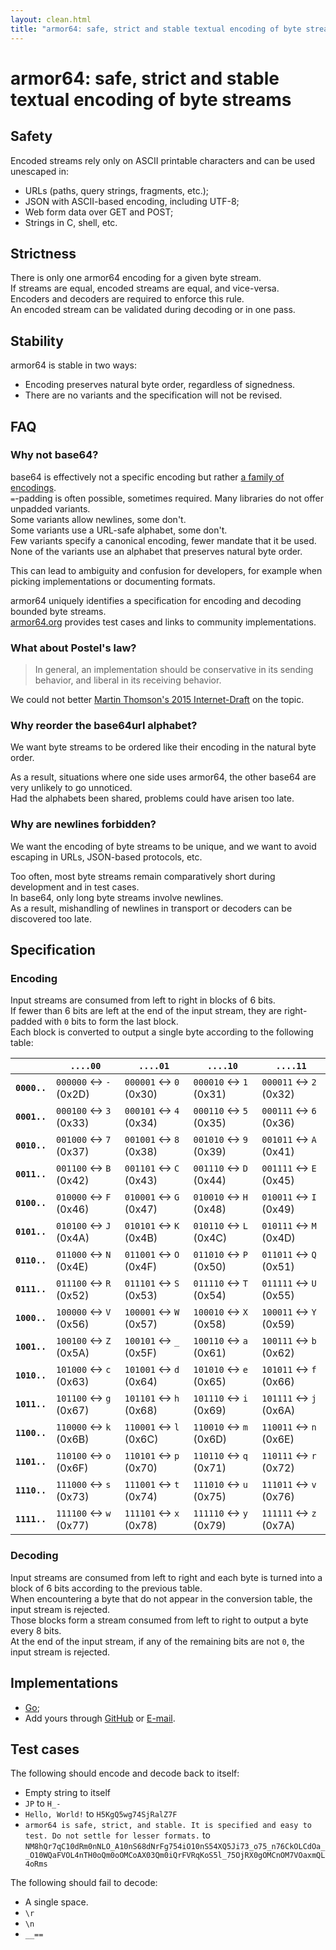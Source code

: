 ```yaml
---
layout: clean.html
title: "armor64: safe, strict and stable textual encoding of byte streams"
---
```


# armor64: safe, strict and stable textual encoding of byte streams

## Safety

Encoded streams rely only on ASCII printable characters and can be used unescaped in:
- URLs (paths, query strings, fragments, etc.);
- JSON with ASCII-based encoding, including UTF-8;
- Web form data over GET and POST;
- Strings in C, shell, etc.

## Strictness

There is only one armor64 encoding for a given byte stream.  
If streams are equal, encoded streams are equal, and vice-versa.  
Encoders and decoders are required to enforce this rule.  
An encoded stream can be validated during decoding or in one pass.

## Stability

armor64 is stable in two ways:
- Encoding preserves natural byte order, regardless of signedness.
- There are no variants and the specification will not be revised.

## FAQ

### Why not base64?

base64 is effectively not a specific encoding but rather [a family of encodings](https://en.wikipedia.org/wiki/Base64#Variants_summary_table).  
`=`-padding is often possible, sometimes required. Many libraries do not offer unpadded variants.  
Some variants allow newlines, some don't.  
Some variants use a URL-safe alphabet, some don't.  
Few variants specify a canonical encoding, fewer mandate that it be used.  
None of the variants use an alphabet that preserves natural byte order.

This can lead to ambiguity and confusion for developers, for example when picking implementations or documenting formats.

armor64 uniquely identifies a specification for encoding and decoding bounded byte streams.  
[armor64.org](https://armor64.org) provides test cases and links to community implementations.

### What about Postel's law?

> In general, an implementation should be conservative in its sending behavior, and liberal in its receiving behavior.

We could not better [Martin Thomson's 2015 Internet-Draft](https://tools.ietf.org/html/draft-thomson-postel-was-wrong-00) on the topic.

### Why reorder the base64url alphabet?

We want byte streams to be ordered like their encoding in the natural byte order.

As a result, situations where one side uses armor64, the other base64 are very unlikely to go unnoticed.  
Had the alphabets been shared, problems could have arisen too late.

### Why are newlines forbidden?

We want the encoding of byte streams to be unique, and we want to avoid escaping in URLs, JSON-based protocols, etc.

Too often, most byte streams remain comparatively short during development and in test cases.  
In base64, only long byte streams involve newlines.  
As a result, mishandling of newlines in transport or decoders can be discovered too late.

## Specification

### Encoding

Input streams are consumed from left to right in blocks of 6 bits.  
If fewer than 6 bits are left at the end of the input stream, they are right-padded with `0` bits to form the last block.  
Each block is converted to output a single byte according to the following table:

|              | **`....00`**           | **`....01`**           | **`....10`**           | **`....11`**           |
| ------------ | ---------------------- | ---------------------- | ---------------------- | ---------------------- |
| **`0000..`** | `000000` ↔ `-` (0x2D) | `000001` ↔ `0` (0x30) | `000010` ↔ `1` (0x31) | `000011` ↔ `2` (0x32) |
| **`0001..`** | `000100` ↔ `3` (0x33) | `000101` ↔ `4` (0x34) | `000110` ↔ `5` (0x35) | `000111` ↔ `6` (0x36) |
| **`0010..`** | `001000` ↔ `7` (0x37) | `001001` ↔ `8` (0x38) | `001010` ↔ `9` (0x39) | `001011` ↔ `A` (0x41) |
| **`0011..`** | `001100` ↔ `B` (0x42) | `001101` ↔ `C` (0x43) | `001110` ↔ `D` (0x44) | `001111` ↔ `E` (0x45) |
| **`0100..`** | `010000` ↔ `F` (0x46) | `010001` ↔ `G` (0x47) | `010010` ↔ `H` (0x48) | `010011` ↔ `I` (0x49) |
| **`0101..`** | `010100` ↔ `J` (0x4A) | `010101` ↔ `K` (0x4B) | `010110` ↔ `L` (0x4C) | `010111` ↔ `M` (0x4D) |
| **`0110..`** | `011000` ↔ `N` (0x4E) | `011001` ↔ `O` (0x4F) | `011010` ↔ `P` (0x50) | `011011` ↔ `Q` (0x51) |
| **`0111..`** | `011100` ↔ `R` (0x52) | `011101` ↔ `S` (0x53) | `011110` ↔ `T` (0x54) | `011111` ↔ `U` (0x55) |
| **`1000..`** | `100000` ↔ `V` (0x56) | `100001` ↔ `W` (0x57) | `100010` ↔ `X` (0x58) | `100011` ↔ `Y` (0x59) |
| **`1001..`** | `100100` ↔ `Z` (0x5A) | `100101` ↔ `_` (0x5F) | `100110` ↔ `a` (0x61) | `100111` ↔ `b` (0x62) |
| **`1010..`** | `101000` ↔ `c` (0x63) | `101001` ↔ `d` (0x64) | `101010` ↔ `e` (0x65) | `101011` ↔ `f` (0x66) |
| **`1011..`** | `101100` ↔ `g` (0x67) | `101101` ↔ `h` (0x68) | `101110` ↔ `i` (0x69) | `101111` ↔ `j` (0x6A) |
| **`1100..`** | `110000` ↔ `k` (0x6B) | `110001` ↔ `l` (0x6C) | `110010` ↔ `m` (0x6D) | `110011` ↔ `n` (0x6E) |
| **`1101..`** | `110100` ↔ `o` (0x6F) | `110101` ↔ `p` (0x70) | `110110` ↔ `q` (0x71) | `110111` ↔ `r` (0x72) |
| **`1110..`** | `111000` ↔ `s` (0x73) | `111001` ↔ `t` (0x74) | `111010` ↔ `u` (0x75) | `111011` ↔ `v` (0x76) |
| **`1111..`** | `111100` ↔ `w` (0x77) | `111101` ↔ `x` (0x78) | `111110` ↔ `y` (0x79) | `111111` ↔ `z` (0x7A) |


### Decoding

Input streams are consumed from left to right and each byte is turned into a block of 6 bits according to the previous table.  
When encountering a byte that do not appear in the conversion table, the input stream is rejected.  
Those blocks form a stream consumed from left to right to output a byte every 8 bits.  
At the end of the input stream, if any of the remaining bits are not `0`, the input stream is rejected.


## Implementations

- [Go](https://pkg.go.dev/armor64.org);
- Add yours through [GitHub](https://github.com/xmit-co/armor64/edit/main/index.md) or [E-mail](mailto:pc@rrier.fr).

## Test cases

The following should encode and decode back to itself:

- Empty string to itself
- `JP` to `H_-`
- `Hello, World!` to `H5KgQ5wg74SjRalZ7F`
- `armor64 is safe, strict, and stable. It is specified and easy to test. Do not settle for lesser formats.` to `NM8hQr7qC10dRm0nNLO_A10nS68dNrFg754iO10nS54XQ5Ji73_o75_n76CkOLCdOa__O10WQaFVOL4nTH0oQm0oOMCoAX03Qm0iQrFVRqKoS5l_75OjRX0gOMCnOM7VOaxmQL4oRms`

The following should fail to decode:

- A single space.
- `\r`
- `\n`
- `__==`
